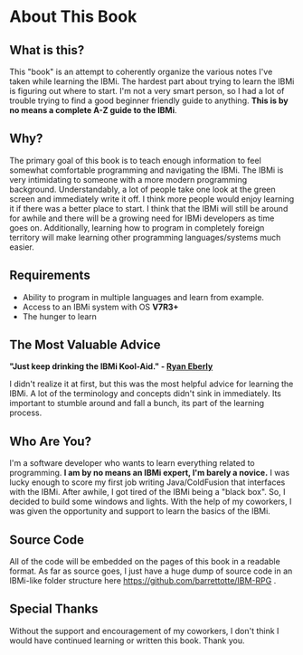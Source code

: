 # About This Book


## What is this?
This "book" is an attempt to coherently organize the various notes I've taken while learning the IBMi. The hardest part about trying to learn the IBMi is
figuring out where to start. I'm not a very smart person, so I had a lot of trouble trying to find a good beginner friendly guide to anything.
**This is by no means a complete A-Z guide to the IBMi**.


## Why?
The primary goal of this book is to teach enough information to feel somewhat comfortable programming and navigating the IBMi.
The IBMi is very intimidating to someone with a more modern programming background. Understandably, a lot of people take one look at the green screen
and immediately write it off. I think more people would enjoy learning it if there was a better place to start. I think that the IBMi will still be around for awhile and there will be a growing need for IBMi developers as time goes on. 
Additionally, learning how to program in completely foreign territory will make learning other programming languages/systems much easier.


## Requirements
* Ability to program in multiple languages and learn from example.
* Access to an IBMi system with OS **V7R3+**
* The hunger to learn


## The Most Valuable Advice
**"Just keep drinking the IBMi Kool-Aid." - [Ryan Eberly](https://github.com/ryaneberly)**

I didn't realize it at first, but this was the most helpful advice for learning the IBMi.
A lot of the terminology and concepts didn't sink in immediately. 
Its important to stumble around and fall a bunch, its part of the learning process.


## Who Are You?
I'm a software developer who wants to learn everything related to programming.
**I am by no means an IBMi expert, I'm barely a novice.**
I was lucky enough to score my first job writing Java/ColdFusion that interfaces with the IBMi.
After awhile, I got tired of the IBMi being a "black box". So, I decided to build some windows and lights.
With the help of my coworkers, I was given the opportunity and support to learn the basics of the IBMi.


## Source Code
All of the code will be embedded on the pages of this book in a readable format. As far as source goes, 
I just have a huge dump of source code in an IBMi-like folder structure here https://github.com/barrettotte/IBM-RPG .


## Special Thanks
Without the support and encouragement of my coworkers, I don't think I would have continued learning or written this book. Thank you.

